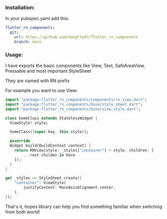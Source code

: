 ### Installation:

In your pubspec.yaml add this:

```yaml
flutter_rn_components:
  git:
    url: https://github.com/dangttp97/flutter_rn_components
    branch: main
```

### Usage:

I have exports the basic components like View, Text, SafeAreaView, Pressable and most important StyleSheet

They are named with RN prefix

For example you want to use View:

```dart
import "package:flutter_rn_components/components/rn_view.dart";
import "package:flutter_rn_components/base/style_sheet.dart";
import "package:flutter_rn_components/base/view_style.dart";

class SomeClass extends StatelessWidget {
  ViewStyle? style;

  SomeClass({super.key, this.style});

  @override
  Widget build(BuildContext context) {
    return RNView(style: _styles["container"] + style, children: [
        ...rest childen in here
    ]);
  }
}

get _styles => StyleSheet.create({
    "container": ViewStyle(
        justifyContent: MainAxisAlignment.center,
    ),
});
```

That's it, hopes library can help you find something familiar when switching from both world!
